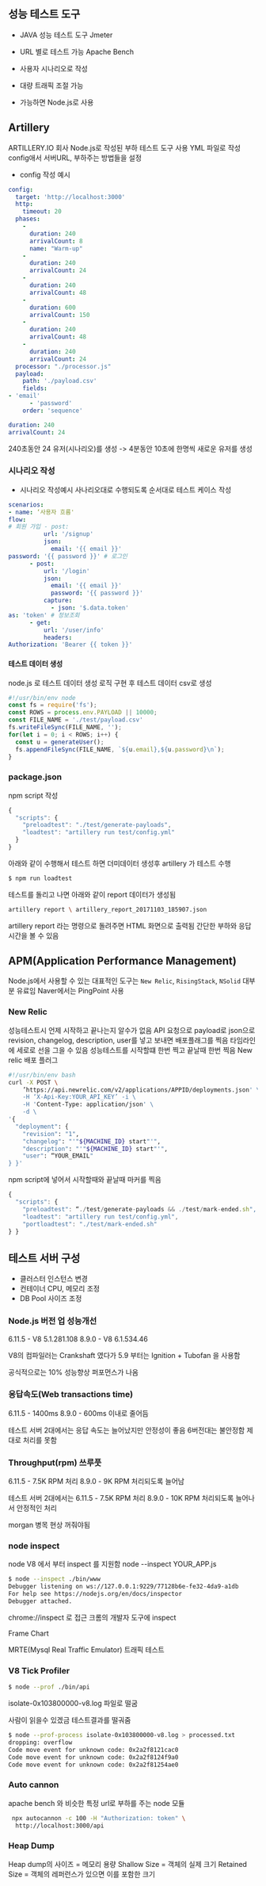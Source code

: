 ## 성능 테스트 도구
- JAVA 성능 테스트 도구
Jmeter

- URL 별로 테스트 가능
Apache Bench

- 사용자 시나리오로 작성
- 대량 트래픽 조절 가능
- 가능하면 Node.js로 사용

## Artillery
ARTILLERY.IO 회사 Node.js로 작성된 부하 테스트 도구 사용
YML 파일로 작성 config애서 서버URL, 부하주는 방법들을 설정
- config 작성 예시
```yaml
config:
  target: 'http://localhost:3000'
  http:
    timeout: 20
  phases:
    -
      duration: 240
      arrivalCount: 8
      name: "Warm-up"
    -
      duration: 240
      arrivalCount: 24
    -
      duration: 240
      arrivalCount: 48
    -
      duration: 600
      arrivalCount: 150
    -
      duration: 240
      arrivalCount: 48
    -
      duration: 240
      arrivalCount: 24
  processor: "./processor.js"
  payload:
    path: './payload.csv'
    fields:
- 'email'
      - 'password'
    order: 'sequence'
```

```yaml
duration: 240
arrivalCount: 24
```
240초동안 24 유저(시나리오)를 생성
-> 4분동안 10초에 한명씩 새로운 유저를 생성

### 시나리오 작성
- 시나리오 작성예시
사나리오대로 수행되도록 순서대로 테스트 케이스 작성

```yaml
scenarios:
- name: ‘사용자 흐름'
flow:
# 회원 가입 - post:
          url: '/signup'
          json:
            email: '{{ email }}'
password: '{{ password }}' # 로그인
      - post:
          url: '/login'
          json:
            email: '{{ email }}'
            password: '{{ password }}'
          capture:
            - json: '$.data.token'
as: 'token' # 정보조회
      - get:
          url: '/user/info'
          headers:
Authorization: 'Bearer {{ token }}'
```

#### 테스트 데이터 생성
node.js 로 테스트 데이터 생성 로직 구현 후 테스트 데이터 csv로 생성
```javascript
#!/usr/bin/env node
const fs = require('fs');
const ROWS = process.env.PAYLOAD || 10000;
const FILE_NAME = './test/payload.csv'
fs.writeFileSync(FILE_NAME, '');
for(let i = 0; i < ROWS; i++) {
  const u = generateUser();
  fs.appendFileSync(FILE_NAME, `${u.email},${u.password}\n`);
}
```

### package.json
npm script 작성

```javascript
{
  "scripts": {
    "preloadtest": "./test/generate-payloads",
    "loadtest": "artillery run test/config.yml"
  }
}
```
아래와 같이 수행해서 테스트 하면 더미데이터 생성후  artillery 가 테스트 수행
```bash
$ npm run loadtest
```

테스트를 돌리고 나면 아래와 같이 report 데이터가 생성됨
```bash
artillery report \ artillery_report_20171103_185907.json
```
artillery report 라는 명령으로 돌려주면 HTML 화면으로 출력됨
간단한 부하와 응답시간을 볼 수 있음

## APM(Application Performance Management)
Node.js에서 사용할 수 있는 대표적인 도구는  `New Relic`, `RisingStack`, `NSolid`
대부분 유료임
Naver에서는 PingPoint 사용

### New Relic
성능테스트시 언제 시작하고 끝나는지 알수가 없음
API 요청으로 payload로 json으로 revision, changelog, description, user를 넣고 보내면 배포플래그를 찍음
타임라인에 세로로 선을 그을 수 있음 성능테스트를 시작할떄 한번 찍고 끝날때 한번 찍음
New relic 배포 플러그
```bash
#!/usr/bin/env bash
curl -X POST \
    ’https://api.newrelic.com/v2/applications/APPID/deployments.json' \
    -H ‘X-Api-Key:YOUR_API_KEY’ -i \
    -H 'Content-Type: application/json' \
    -d \
'{
  "deployment": {
    "revision": "1",
    "changelog": "'"${MACHINE_ID} start"'",
    "description": "'"${MACHINE_ID} start"'",
    "user": “YOUR_EMAIL"
} }'
```

npm script에 넣어서 시작할때와 끝날때 마커를 찍음
```javascript
{
  "scripts": {
    "preloadtest": “./test/generate-payloads && ./test/mark-ended.sh",
    "loadtest": "artillery run test/config.yml",
    "portloadtest": "./test/mark-ended.sh"
} }
```

## 테스트 서버 구성
- 클러스터 인스턴스 변경
- 컨테이너 CPU, 메모리 조정
- DB Pool 사이즈 조정

### Node.js 버전 업 성능개선
6.11.5 - V8 5.1.281.108
8.9.0 - V8 6.1.534.46

V8의 컴파일러는 Crankshaft 였다가
5.9 부터는 Ignition + Tubofan 을 사용함

공식적으로는 10% 성능향상 퍼포먼스가 나옴
### 응답속도(Web transactions time)
6.11.5 - 1400ms
8.9.0 - 600ms 이내로 줄어듬

테스트 서버 2대에서는
응답 속도는 늘어났지만 안정성이 좋음
6버전대는 불안정함 제대로 처리를 못함

### Throughput(rpm) 쓰루풋
6.11.5 - 7.5K RPM 처리
8.9.0 - 9K RPM 처리되도록 늘어남

테스트 서버 2대에서는
6.11.5 - 7.5K RPM 처리
8.9.0 - 10K RPM 처리되도록 늘어나서 안정적인 처리

morgan 병목 현상 꺼줘야됨

### node inspect
node V8 에서 부터 inspect 를 지원함
node --inspect YOUR_APP.js

```bash
$ node --inspect ./bin/www
Debugger listening on ws://127.0.0.1:9229/77128b6e-fe32-4da9-a1db
For help see https://nodejs.org/en/docs/inspector
Debugger attached.
```

chrome://inspect 로 접근 크롬의 개발자 도구에 inspect 

Frame Chart


 MRTE(Mysql Real Traffic Emulator) 트래픽 테스트

### V8 Tick Profiler
```bash
$ node --prof ./bin/api
```
isolate-0x103800000-v8.log 파일로 떨굼

사람이 읽을수 있겠금 테스트결과를 떨궈줌
```bash
$ node --prof-process isolate-0x103800000-v8.log > processed.txt
dropping: overflow
Code move event for unknown code: 0x2a2f8121cac0
Code move event for unknown code: 0x2a2f8124f9a0
Code move event for unknown code: 0x2a2f81254ae0
```

### Auto cannon
apache bench 와 비슷한 특정 url로 부하를 주는 node 모듈
```bash
 npx autocannon -c 100 -H "Authorization: token" \
  http://localhost:3000/api
```

### Heap Dump
Heap dump의 사이즈 = 메모리 용량
Shallow Size = 객체의 실제 크기
Retained Size = 객체의 레퍼런스가 있으면 이를 포함한 크기
